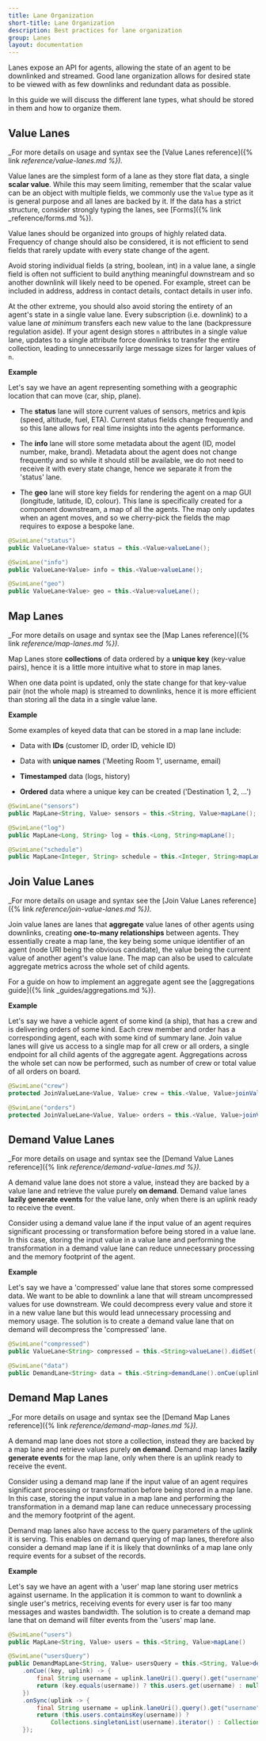```yaml
---
title: Lane Organization
short-title: Lane Organization
description: Best practices for lane organization
group: Lanes
layout: documentation
---
```


Lanes expose an API for agents, allowing the state of an agent to be downlinked and streamed.
Good lane organization allows for desired state to be viewed with as few downlinks and redundant data as possible.

In this guide we will discuss the different lane types, what should be stored in them and how to organize them.

## Value Lanes

_For more details on usage and syntax see the [Value Lanes reference]({% link _reference/value-lanes.md %})._

Value lanes are the simplest form of a lane as they store flat data, a single **scalar value**.
While this may seem limiting, remember that the scalar value can be an object with multiple fields, we commonly use the `Value` type as it is general purpose and all lanes are backed by it.
If the data has a strict structure, consider strongly typing the lanes, see [Forms]({% link _reference/forms.md %}).

Value lanes should be organized into groups of highly related data.
Frequency of change should also be considered, it is not efficient to send fields that rarely update with every state change of the agent.

Avoid storing individual fields (a string, boolean, int) in a value lane, a single field is often not sufficient to build anything meaningful downstream and so another downlink will likely need to be opened.
For example, street can be included in address, address in contact details, contact details in user info.

At the other extreme, you should also avoid storing the entirety of an agent's state in a single value lane.
Every subscription (i.e. downlink) to a value lane _at minimum_ transfers each new value to the lane (backpressure regulation aside).
If your agent design stores `n` attributes in a single value lane, updates to a single attribute force downlinks to transfer the entire collection, leading to unnecessarily large message sizes for larger values of `n`.

**Example**

Let's say we have an agent representing something with a geographic location that can move (car, ship, plane).

- The **status** lane will store current values of sensors, metrics and kpis (speed, altitude, fuel, ETA).
Current status fields change frequently and so this lane allows for real time insights into the agents performance.

- The **info** lane will store some metadata about the agent (ID, model number, make, brand).
Metadata about the agent does not change frequently and so while it should still be available, we do not need to receive it with every state change, hence we separate it from the 'status' lane.

- The **geo** lane will store key fields for rendering the agent on a map GUI (longitude, latitude, ID, colour).
This lane is specifically created for a component downstream, a map of all the agents.
The map only updates when an agent moves, and so we cherry-pick the fields the map requires to expose a bespoke lane.

```java
@SwimLane("status")
public ValueLane<Value> status = this.<Value>valueLane();

@SwimLane("info")
public ValueLane<Value> info = this.<Value>valueLane();

@SwimLane("geo")
public ValueLane<Value> geo = this.<Value>valueLane();
```

## Map Lanes

_For more details on usage and syntax see the [Map Lanes reference]({% link _reference/map-lanes.md %})._

Map Lanes store **collections** of data ordered by a **unique key** (key-value pairs), hence it is a little more intuitive what to store in map lanes.

When one data point is updated, only the state change for that key-value pair (not the whole map) is streamed to downlinks, hence it is more efficient than storing all the data in a single value lane.

**Example**

Some examples of keyed data that can be stored in a map lane include:

- Data with **IDs** (customer ID, order ID, vehicle ID)

- Data with **unique names** ('Meeting Room 1', username, email)

- **Timestamped** data (logs, history)

- **Ordered** data where a unique key can be created ('Destination 1, 2, ...')

```java
@SwimLane("sensors")
public MapLane<String, Value> sensors = this.<String, Value>mapLane();

@SwimLane("log")
public MapLane<Long, String> log = this.<Long, String>mapLane();

@SwimLane("schedule")
public MapLane<Integer, String> schedule = this.<Integer, String>mapLane();
```

## Join Value Lanes

_For more details on usage and syntax see the [Join Value Lanes reference]({% link _reference/join-value-lanes.md %})._

Join value lanes are lanes that **aggregate** value lanes of other agents using downlinks, creating **one-to-many relationships** between agents.
They essentially create a map lane, the key being some unique identifier of an agent (node URI being the obvious candidate), the value being the current value of another agent's value lane.
The map can also be used to calculate aggregate metrics across the whole set of child agents.

For a guide on how to implement an aggregate agent see the [aggregations guide]({% link _guides/aggregations.md %}).

**Example**

Let's say we have a vehicle agent of some kind (a ship), that has a crew and is delivering orders of some kind.
Each crew member and order has a corresponding agent, each with some kind of summary lane.
Join value lanes will give us access to a single map for all crew or all orders, a single endpoint for all child agents of the aggregate agent.
Aggregations across the whole set can now be performed, such as number of crew or total value of all orders on board.

```java
@SwimLane("crew")
protected JoinValueLane<Value, Value> crew = this.<Value, Value>joinValueLane();

@SwimLane("orders")
protected JoinValueLane<Value, Value> orders = this.<Value, Value>joinValueLane();
```

## Demand Value Lanes

_For more details on usage and syntax see the [Demand Value Lanes reference]({% link _reference/demand-value-lanes.md %})._

A demand value lane does not store a value, instead they are backed by a value lane and retrieve the value purely **on demand**.
Demand value lanes **lazily generate events** for the value lane, only when there is an uplink ready to receive the event.

Consider using a demand value lane if the input value of an agent requires significant processing or transformation before being stored in a value lane.
In this case, storing the input value in a value lane and performing the transformation in a demand value lane can reduce unnecessary processing and the memory footprint of the agent.

**Example**

Let's say we have a 'compressed' value lane that stores some compressed data.
We want to be able to downlink a lane that will stream uncompressed values for use downstream.
We could decompress every value and store it in a new value lane but this would lead unnecessary processing and memory usage.
The solution is to create a demand value lane that on demand will decompress the 'compressed' lane.

```java
@SwimLane("compressed")
public ValueLane<String> compressed = this.<String>valueLane().didSet((n, o) -> this.data.cue());

@SwimLane("data")
public DemandLane<String> data = this.<String>demandLane().onCue(uplink -> uncompress());
```

## Demand Map Lanes

_For more details on usage and syntax see the [Demand Map Lanes reference]({% link _reference/demand-map-lanes.md %})._

A demand map lane does not store a collection, instead they are backed by a map lane and retrieve values purely **on demand**.
Demand map lanes **lazily generate events** for the map lane, only when there is an uplink ready to receive the event.

Consider using a demand map lane if the input value of an agent requires significant processing or transformation before being stored in a map lane.
In this case, storing the input value in a map lane and performing the transformation in a demand map lane can reduce unnecessary processing and the memory footprint of the agent.

Demand map lanes also have access to the query parameters of the uplink it is serving.
This enables on demand querying of map lanes, therefore also consider a demand map lane if it is likely that downlinks of a map lane only require events for a subset of the records.

**Example**

Let's say we have an agent with a 'user' map lane storing user metrics against username.
In the application it is common to want to downlink a single user's metrics, receiving events for every user is far too many messages and wastes bandwidth.
The solution is to create a demand map lane that on demand will filter events from the 'users' map lane.

```java
@SwimLane("users")
public MapLane<String, Value> users = this.<String, Value>mapLane()

@SwimLane("usersQuery")
public DemandMapLane<String, Value> usersQuery = this.<String, Value>demandMapLane()
    .onCue((key, uplink) -> {
        final String username = uplink.laneUri().query().get("username");
        return (key.equals(username)) ? this.users.get(username) : null;
    })
    .onSync(uplink -> {
        final String username = uplink.laneUri().query().get("username");
        return (this.users.containsKey(username)) ? 
            Collections.singletonList(username).iterator() : Collections.emptyIterator();
    });
```